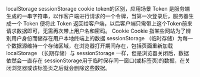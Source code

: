 localStorage sessionStorage cookie token的区别，应用场景
Token 
是服务端生成的一串字符串，以作客户端进行请求的一个令牌，当第一次登录后，服务器生成一个 Token 便将此 Token 返回给客户端，以后客户端只需带上这个Token前来请求数据即可，无需再次带上用户名和密码。
Cookie
Cookie 指某些网站为了辨别用户身份而储存在用户本地终端上的数据
sessionStorage
（临时存储）为每一个数据源维持一个存储区域，在浏览器打开期间存在，包括页面重新加载
localStorage
（长期存储）与 sessionStorage 一样，但是浏览器关闭后，数据依然会一直存在 sessionStorage用于临时保存同一窗口(或标签页)的数据，在关闭浏览器或该标签页之后就会删除这些数据。